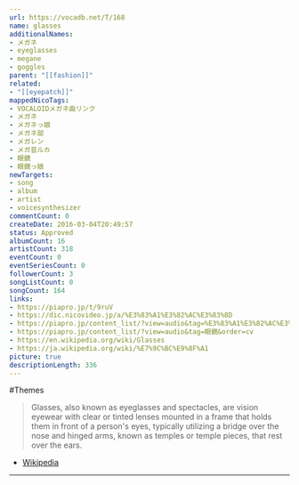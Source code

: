 ```yaml
---
url: https://vocadb.net/T/168
name: glasses
additionalNames: 
- メガネ
- eyeglasses
- megane
- goggles
parent: "[[fashion]]"
related:
- "[[eyepatch]]"
mappedNicoTags:
- VOCALOIDメガネ曲リンク
- メガネ
- メガネっ娘
- メガネ部
- メガレン
- メガ音ルカ
- 眼鏡
- 眼鏡っ娘
newTargets:
- song
- album
- artist
- voicesynthesizer
commentCount: 0
createDate: 2016-03-04T20:49:57
status: Approved
albumCount: 16
artistCount: 318
eventCount: 0
eventSeriesCount: 0
followerCount: 3
songListCount: 0
songCount: 164
links: 
- https://piapro.jp/t/9ruV
- https://dic.nicovideo.jp/a/%E3%83%A1%E3%82%AC%E3%83%8D
- https://piapro.jp/content_list/?view=audio&tag=%E3%83%A1%E3%82%AC%E3%83%8D
- https://piapro.jp/content_list/?view=audio&tag=眼鏡&order=cv
- https://en.wikipedia.org/wiki/Glasses
- https://ja.wikipedia.org/wiki/%E7%9C%BC%E9%8F%A1
picture: true
descriptionLength: 336
---
```


#Themes

> Glasses, also known as eyeglasses and spectacles, are vision eyewear with clear or tinted lenses mounted in a frame that holds them in front of a person's eyes, typically utilizing a bridge over the nose and hinged arms, known as temples or temple pieces, that rest over the ears.

- [Wikipedia](https://en.wikipedia.org/wiki/Glasses)

---

